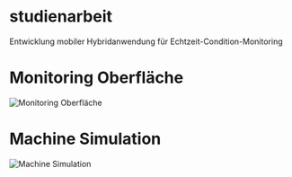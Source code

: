 # studienarbeit
Entwicklung mobiler Hybridanwendung für Echtzeit-Condition-Monitoring

# Monitoring Oberfläche
![Monitoring Oberfläche](1.png)
# Machine Simulation
![Machine Simulation](2.png)
